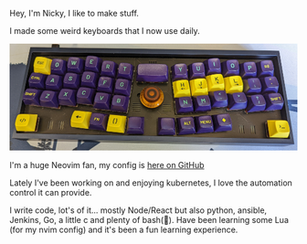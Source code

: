 Hey, I'm Nicky, I like to make stuff.

I made some weird keyboards that I now use daily.

![unsplitv2](./unsplitv2.jpg)

I'm a huge Neovim fan, my config is [here on GitHub](https://github.com/NickyTope/dotfiles/tree/master/nvim/.config/nvim)

Lately I've been working on and enjoying kubernetes, I love the automation control it can provide.

I write code, lot's of it... mostly Node/React but also python, ansible, Jenkins, Go, a little c and plenty of bash(👊). Have been learning some Lua (for my nvim config) and it's been a fun learning experience.
